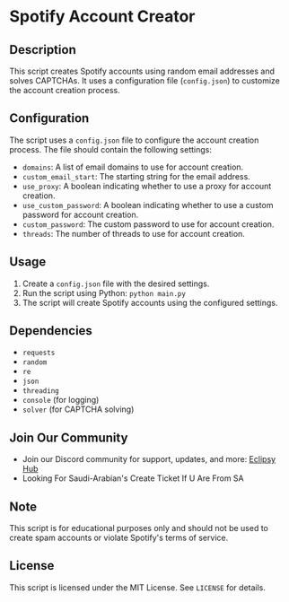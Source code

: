 **Spotify Account Creator**
==========================

**Description**
---------------

This script creates Spotify accounts using random email addresses and solves CAPTCHAs. It uses a configuration file (`config.json`) to customize the account creation process.

**Configuration**
---------------

The script uses a `config.json` file to configure the account creation process. The file should contain the following settings:

* `domains`: A list of email domains to use for account creation.
* `custom_email_start`: The starting string for the email address.
* `use_proxy`: A boolean indicating whether to use a proxy for account creation.
* `use_custom_password`: A boolean indicating whether to use a custom password for account creation.
* `custom_password`: The custom password to use for account creation.
* `threads`: The number of threads to use for account creation.

**Usage**
-----

1. Create a `config.json` file with the desired settings.
2. Run the script using Python: `python main.py`
3. The script will create Spotify accounts using the configured settings.

**Dependencies**
------------

* `requests`
* `random`
* `re`
* `json`
* `threading`
* `console` (for logging)
* `solver` (for CAPTCHA solving)

## Join Our Community
- Join our Discord community for support, updates, and more: [Eclipsy Hub](https://discord.gg/eclipsyhub)
- Looking For Saudi-Arabian's Create Ticket If U Are From SA

**Note**
----

This script is for educational purposes only and should not be used to create spam accounts or violate Spotify's terms of service.

**License**
-------

This script is licensed under the MIT License. See `LICENSE` for details.
